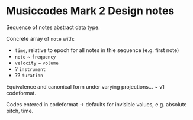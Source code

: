 # Musiccodes Mark 2 Design notes

Sequence of notes abstract data type.

Concrete array of `note` with:
- `time`, relative to epoch for all notes in thie sequence (e.g. first note)
- `note` ~ `frequency`
- `velocity` ~ `volume`
- ? `instrument`
- ?? `duration`

Equivalence and canonical form under varying projections... ~ v1 codeformat.

Codes entered in codeformat -> defaults for invisible values, e.g. absolute pitch, time.

